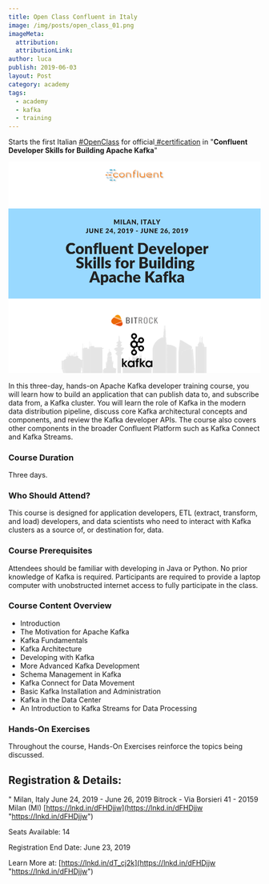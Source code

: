 ```yaml
---
title: Open Class Confluent in Italy
image: /img/posts/open_class_01.png
imageMeta:
  attribution:
  attributionLink:
author: luca
publish: 2019-06-03
layout: Post
category: academy
tags:
  - academy
  - kafka
  - training
---
```


Starts the first Italian [#OpenClass](https://www.linkedin.com/feed/hashtag/?keywords=%23OpenClass) for official[ #certification](https://www.linkedin.com/feed/hashtag/?keywords=%23certification) in "**Confluent Developer Skills for Building Apache Kafka**" <!-- more -->

![/img/open_class_01.png](/img/open_class_01.png)

In this three-day, hands-on Apache Kafka developer training course, you will learn how to build an application that can publish data to, and subscribe data from, a Kafka cluster. You will learn the role of Kafka in the modern data distribution pipeline, discuss core Kafka architectural concepts and components, and review the Kafka developer APIs. The course also covers other components in the broader Confluent Platform such as Kafka Connect and Kafka Streams.

### Course Duration

Three days.

### Who Should Attend?

This course is designed for application developers, ETL (extract, transform, and load) developers, and data scientists who need to interact with Kafka clusters as a source of, or destination for, data.

### Course Prerequisites

Attendees should be familiar with developing in Java or Python. No prior knowledge of Kafka is required. Participants are required to provide a laptop computer with unobstructed internet access to fully participate in the class.

### Course Content Overview

* Introduction
* The Motivation for Apache Kafka
* Kafka Fundamentals
* Kafka Architecture
* Developing with Kafka
* More Advanced Kafka Development
* Schema Management in Kafka
* Kafka Connect for Data Movement
* Basic Kafka Installation and Administration
* Kafka in the Data Center
* An Introduction to Kafka Streams for Data Processing

### Hands-On Exercises

Throughout the course, Hands-On Exercises reinforce the topics being discussed.

## Registration & Details:

" Milan, Italy June 24, 2019 - June 26, 2019 Bitrock - Via Borsieri 41 - 20159 Milan (MI) [https://lnkd.in/dFHDjjw](https://lnkd.in/dFHDjjw "https://lnkd.in/dFHDjjw")

Seats Available: 14

Registration End Date: June 23, 2019

Learn More at: [https://lnkd.in/dT_cj2k](https://lnkd.in/dFHDjjw "https://lnkd.in/dFHDjjw")
